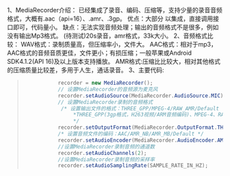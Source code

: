 
1、MediaRecorder介绍：
    已经集成了录音、编码、压缩等，支持少量的录音音频格式，大概有.aac（api=16）、.amr、.3gp。
    优点：大部分 以集成，直接调用接口即可，代码量小。
    缺点：无法实现音频处理；输出的音频格式不是很多，例如没有输出Mp3格式。
    (待测试)20s录音，amr格式，33k大小。
2、音频格式比较：
    WAV格式：录制质量高，但压缩率小，文件大。
    AAC格式：相对于mp3，AAC格式的音频音质更佳，文件更小；有损压缩；一般苹果或Android SDK4.1.2(API 16)及以上版本支持播放。
    AMR格式:压缩比比较大，相对其他格式的压缩质量比较差，多用于人生，通话录音。
3、主要代码:
>```java
>            recorder = new MediaRecorder();
>            // 设置MediaRecorder的音频源为麦克风
>            recorder.setAudioSource(MediaRecorder.AudioSource.MIC);
>            // 设置MediaRecorder录制的音频格式
>             /* 设置输出文件的格式：THREE_GPP/MPEG-4/RAW_AMR/Default
>                 *THREE_GPP(3gp格式，H263视频/ARM音频编码)、MPEG-4、RAW_AMR(只支持音频且音频编码要求为AMR_NB)
>                 */
>            recorder.setOutputFormat(MediaRecorder.OutputFormat.THREE_GPP);
>            /* 设置音频文件的编码：AAC/AMR_NB/AMR_MB/Default */
>            recorder.setAudioEncoder(MediaRecorder.AudioEncoder.AMR_NB);
>            //设置MediaRecorder录制音频的通道数
>            recorder.setAudioChannels(2);
>            //设置MediaRecorder录制音频的采样率
>            recorder.setAudioSamplingRate(SAMPLE_RATE_IN_HZ);
>```